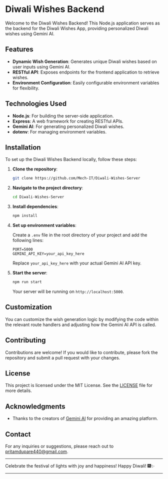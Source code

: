 # Diwali Wishes Backend

Welcome to the Diwali Wishes Backend! This Node.js application serves as the backend for the Diwali Wishes App, providing personalized Diwali wishes using Gemini AI.

## Features

- **Dynamic Wish Generation**: Generates unique Diwali wishes based on user inputs using Gemini AI.
- **RESTful API**: Exposes endpoints for the frontend application to retrieve wishes.
- **Environment Configuration**: Easily configurable environment variables for flexibility.

## Technologies Used

- **Node.js**: For building the server-side application.
- **Express**: A web framework for creating RESTful APIs.
- **Gemini AI**: For generating personalized Diwali wishes.
- **dotenv**: For managing environment variables.

## Installation

To set up the Diwali Wishes Backend locally, follow these steps:

1. **Clone the repository**:

   ```bash
   git clone https://github.com/Mech-IT/Diwali-Wishes-Server
   ```

2. **Navigate to the project directory**:

   ```bash
   cd Diwali-Wishes-Server
   ```

3. **Install dependencies**:

   ```bash
   npm install
   ```

4. **Set up environment variables**: 

   Create a `.env` file in the root directory of your project and add the following lines:

   ```plaintext
   PORT=5000
   GEMINI_API_KEY=your_api_key_here
   ```

   Replace `your_api_key_here` with your actual Gemini AI API key.

5. **Start the server**:

   ```bash
   npm run start
   ```

   Your server will be running on `http://localhost:5000`.

## Customization

You can customize the wish generation logic by modifying the code within the relevant route handlers and adjusting how the Gemini AI API is called.

## Contributing

Contributions are welcome! If you would like to contribute, please fork the repository and submit a pull request with your changes.

## License

This project is licensed under the MIT License. See the [LICENSE](LICENSE) file for more details.

## Acknowledgments

- Thanks to the creators of [Gemini AI](https://ai.google.dev/aistudio) for providing an amazing platform.

## Contact

For any inquiries or suggestions, please reach out to [pritamdupare440@gmail.com](mailto:pritamdupare440@gmail.com).

---

Celebrate the festival of lights with joy and happiness! Happy Diwali! 🎆✨

--- 
